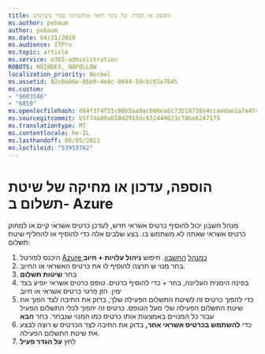 ```yaml
---
title: הוספה או הסרה של כינוי דואר אלקטרוני עבור משתמש
ms.author: pebaum
author: pebaum
ms.date: 04/21/2020
ms.audience: ITPro
ms.topic: article
ms.service: o365-administration
ROBOTS: NOINDEX, NOFOLLOW
localization_priority: Normal
ms.assetid: 82c0a06e-86b0-4e8c-8644-59cbc02e7645
ms.custom:
- "9003546"
- "6859"
ms.openlocfilehash: d94f3f4f51c88b5aa8acb06ea6c73b18738e4ccaedae1a7e47456f3b64ac4697
ms.sourcegitcommit: b5f7da89a650d2915dc652449623c78be6247175
ms.translationtype: MT
ms.contentlocale: he-IL
ms.lasthandoff: 08/05/2021
ms.locfileid: "53953762"
---
```

# <a name="add-update-or-delete-payment-method-in-azure"></a>הוספה, עדכון או מחיקה של שיטת תשלום ב- Azure

מנהל חשבון יכול להוסיף כרטיס אשראי חדש, לעדכן כרטיס אשראי קיים או למחוק כרטיס אשראי שאתה לא משתמש בו. בצע שלבים אלה כדי להוסיף או להחליף שיטת תשלום:

1. היכנס לפורטל [Azure כמנהל](https://portal.azure.com/) [החשבון](https://docs.microsoft.com/azure/billing/billing-subscription-transfer?WT.mc_id=Portal-Microsoft_Azure_Support#whoisaa). חיפוש **ניהול עלויות + חיוב**
2. בחר מנוי ש תרצה להוסיף לו את כרטיס האשראי או החיוב.
3. בחר **שיטות תשלום**
4. בפינה הימנית העליונה, בחר + כדי להוסיף כרטיס. טופס כרטיס אשראי יופיע בצד ימין. הזן פרטי כרטיס אשראי או חיוב
5. כדי להפוך כרטיס זה לשיטת התשלום הפעילה שלך, בדוק את התיבה לצד הפוך את שיטת התשלום הפעילה שלי מעל הטופס. כרטיס זה יהפוך לכלי התשלום הפעיל עבור כל המנויים באמצעות אותו כרטיס כמו המנוי שנבחר. בחר **הבא**
6. כדי **להשתמש בכרטיס אשראי אחר,** בדוק את התיבה לצד הכרטיס ש רוצה לבצע את שיטת התשלום הפעילה.
7. לחץ **על הגדר פעיל**
